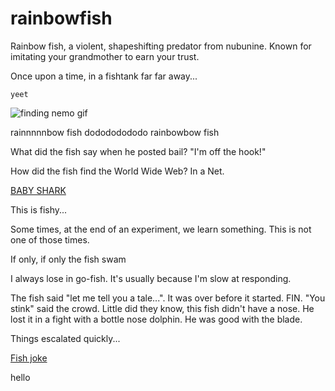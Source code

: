 # rainbowfish
Rainbow fish, a violent, shapeshifting predator from nubunine. Known for imitating your grandmother to earn your trust.

Once upon a time, in a fishtank far far away...


`yeet`

![finding nemo gif](https://media.giphy.com/media/12VxXULpBsrxXG/giphy.gif)

rainnnnnbow fish dodododododo rainbowbow fish

What did the fish say when he posted bail? "I'm off the hook!" 

How did the fish find the World Wide Web? In a Net.

[BABY SHARK](https://youtu.be/XqZsoesa55w)

This is fishy...

Some times, at the end of an experiment, we learn something. This is not one of those times.

If only, if only the fish swam

I always lose in go-fish. It's usually because I'm slow at responding.

The fish said "let me tell you a tale...". It was over before it started. FIN.
"You stink" said the crowd. Little did they know, this fish didn't have a nose. He lost it in a fight with a bottle nose dolphin. He was good with the blade.

Things escalated quickly...

[Fish joke](https://i.pinimg.com/originals/23/d6/20/23d620e6757766635e16cdc1b8a00894.jpg)

hello
